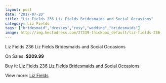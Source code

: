 ```yaml
---
layout: post
date: '2017-07-20'
title: "Liz Fields 236 Liz Fields Bridesmaids and Social Occasions"
category: Liz Fields
tags: ["bridesmaid","dresses","rosy","wedding","bridesmaids"]
image: http://img.hectodress.com/27339-thickbox_default/liz-fields-236-liz-fields-bridesmaids-and-social-occasions.jpg
---
```

Liz Fields 236 Liz Fields Bridesmaids and Social Occasions

On Sales: **$209.99**
<a href="https://www.hectodress.com/liz-fields/12727-liz-fields-236-liz-fields-bridesmaids-and-social-occasions.html"><amp-img layout="responsive" width="600" height="600" src="//img.hectodress.com/27339-thickbox_default/liz-fields-236-liz-fields-bridesmaids-and-social-occasions.jpg" alt="Liz Fields 236 Liz Fields Bridesmaids and Social Occasions 0" /></a>
<a href="https://www.hectodress.com/liz-fields/12727-liz-fields-236-liz-fields-bridesmaids-and-social-occasions.html"><amp-img layout="responsive" width="600" height="600" src="//img.hectodress.com/27341-thickbox_default/liz-fields-236-liz-fields-bridesmaids-and-social-occasions.jpg" alt="Liz Fields 236 Liz Fields Bridesmaids and Social Occasions 1" /></a>
<a href="https://www.hectodress.com/liz-fields/12727-liz-fields-236-liz-fields-bridesmaids-and-social-occasions.html"><amp-img layout="responsive" width="600" height="600" src="//img.hectodress.com/27340-thickbox_default/liz-fields-236-liz-fields-bridesmaids-and-social-occasions.jpg" alt="Liz Fields 236 Liz Fields Bridesmaids and Social Occasions 2" /></a>

Buy it: [Liz Fields 236 Liz Fields Bridesmaids and Social Occasions](https://www.hectodress.com/liz-fields/12727-liz-fields-236-liz-fields-bridesmaids-and-social-occasions.html "Liz Fields 236 Liz Fields Bridesmaids and Social Occasions")

View more: [Liz Fields](https://www.hectodress.com/195-liz-fields "Liz Fields")